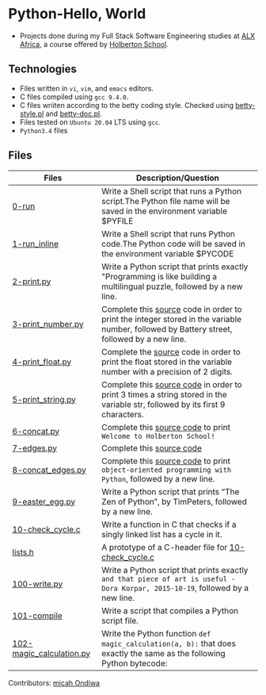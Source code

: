 # Python-Hello, World

- Projects done during my Full Stack Software Engineering studies at [ALX Africa](https://www.alxafrica.com/software-engineering-2022/), a course offered by [Holberton School](https://www.holbertonschool.com/).

## Technologies

- Files written in ```vi```, ```vim```, and ```emacs``` editors. 
- C files compiled using ```gcc 9.4.0```.
- C files wriiten according to the betty coding style. Checked using [betty-style.pl](https://github.com/holbertonschool/Betty/blob/master/betty-style.pl) and [betty-doc.pl](https://github.com/holbertonschool/Betty/blob/master/betty-doc.pl).
- Files tested on ```Ubuntu 20.04``` LTS using ```gcc```.
- ```Python3.4``` files 

## Files

| Files  | Description/Question |
| ---  | --- |
|[0-run](0-run)|Write a Shell script that runs a Python script.The Python file name will be saved in the environment variable $PYFILE|
|[1-run_inline](1-run_inline)|Write a Shell script that runs Python code.The Python code will be saved in the environment variable $PYCODE|
|[2-print.py](2-print.py)|Write a Python script that prints exactly "Programming is like building a multilingual puzzle, followed by a new line.|
|[3-print_number.py](3-print_number.py)|Complete this [source](https://github.com/holbertonschool/0x00.py/blob/master/3-print_number.py) code in order to print the integer stored in the variable number, followed by Battery street, followed by a new line.|
|[4-print_float.py](4-print_float.py)|Complete the [source](https://github.com/holbertonschool/0x00.py/blob/master/4-print_float.py) code in order to print the float stored in the variable number with a precision of 2 digits.|
|[5-print_string.py](5-print_string.py)|Complete this [source code](https://github.com/holbertonschool/0x00.py/blob/master/5-print_string.py) in order to print 3 times a string stored in the variable str, followed by its first 9 characters.|
|[6-concat.py](6-concat.py)|Complete this [source code](https://github.com/holbertonschool/0x00.py/blob/master/6-concat.py) to print ```Welcome to Holberton School!```|
|[7-edges.py](7-edges.py)|Complete this [source code](https://github.com/holbertonschool/0x00.py/blob/master/7-edges.py)|
|[8-concat_edges.py](8-concat_edges.py)|Complete this [source code](https://github.com/holbertonschool/0x00.py/blob/master/8-concat_edges.py) to print ```object-oriented programming with Python```, followed by a new line.|
|[9-easter_egg.py](9-easter_egg.py)|Write a Python script that prints “The Zen of Python”, by TimPeters, followed by a new line.|
|[10-check_cycle.c](10-check_cycle.c)|Write a function in C that checks if a singly linked list has a cycle in it.|
|[lists.h](lists.h)|A prototype of a C-header file for [10-check_cycle.c](10-check_cycle.c)|
|[100-write.py](100-write.py)|Write a Python script that prints exactly ```and that piece of art is useful - Dora Korpar, 2015-10-19```, followed by a new line.|
|[101-compile](101-compile)|Write a script that compiles a Python script file.|
|[102-magic_calculation.py](102-magic_calculation.py)|Write the Python function ```def magic_calculation(a, b):``` that does exactly the same as the following Python bytecode:|



Contributors: [micah Ondiwa](github.com/micahondiwa)
